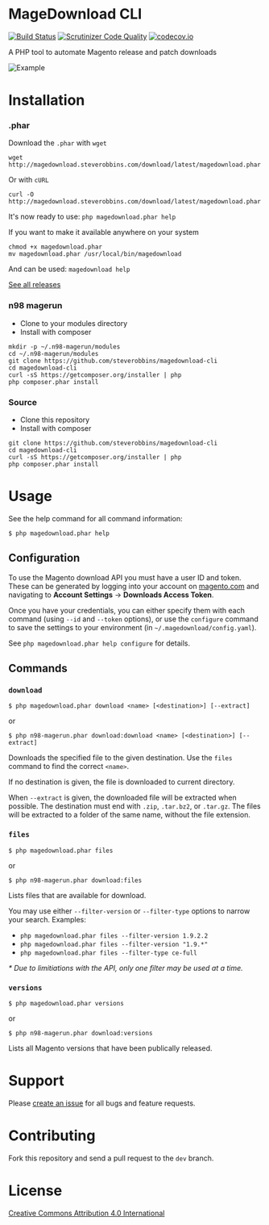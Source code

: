 MageDownload CLI
===

[![Build Status](https://travis-ci.org/steverobbins/magedownload-cli.svg?branch=master)](https://travis-ci.org/steverobbins/magedownload-cli)
[![Scrutinizer Code Quality](https://scrutinizer-ci.com/g/steverobbins/magedownload-cli/badges/quality-score.png?b=master)](https://scrutinizer-ci.com/g/steverobbins/magedownload-cli/?branch=master)
[![codecov.io](https://codecov.io/github/steverobbins/magedownload-cli/coverage.svg?branch=master)](https://codecov.io/github/steverobbins/magedownload-cli?branch=master)

A PHP tool to automate Magento release and patch downloads

![Example](http://i.imgur.com/z1dcTvs.gif)

# Installation

### .phar

Download the `.phar` with `wget`

```
wget http://magedownload.steverobbins.com/download/latest/magedownload.phar
```

Or with `cURL`

```
curl -O http://magedownload.steverobbins.com/download/latest/magedownload.phar
```

It's now ready to use: `php magedownload.phar help`

If you want to make it available anywhere on your system

```
chmod +x magedownload.phar
mv magedownload.phar /usr/local/bin/magedownload
```

And can be used: `magedownload help`

[See all releases](http://magedownload.steverobbins.com/download/)

### n98 magerun

* Clone to your modules directory
* Install with composer

```
mkdir -p ~/.n98-magerun/modules
cd ~/.n98-magerun/modules
git clone https://github.com/steverobbins/magedownload-cli
cd magedownload-cli
curl -sS https://getcomposer.org/installer | php
php composer.phar install
```

### Source

* Clone this repository
* Install with composer

```
git clone https://github.com/steverobbins/magedownload-cli
cd magedownload-cli
curl -sS https://getcomposer.org/installer | php
php composer.phar install
```

# Usage

See the help command for all command information:

    $ php magedownload.phar help

## Configuration

To use the Magento download API you must have a user ID and token.  These can be generated by logging into your account on [magento.com](https://magento.com/) and navigating to **Account Settings** -> **Downloads Access Token**.

Once you have your credentials, you can either specify them with each command (using `--id` and `--token` options), or use the `configure` command to save the settings to your environment (in `~/.magedownload/config.yaml`).

See `php magedownload.phar help configure` for details.

## Commands

### `download`

    $ php magedownload.phar download <name> [<destination>] [--extract]

or

    $ php n98-magerun.phar download:download <name> [<destination>] [--extract]

Downloads the specified file to the given destination.  Use the `files` command to find the correct `<name>`.

If no destination is given, the file is downloaded to current directory.

When `--extract` is given, the downloaded file will be extracted when possible.  The destination must end with `.zip`, `.tar.bz2`, or `.tar.gz`.  The files will be extracted to a folder of the same name, without the file extension.

### `files`

    $ php magedownload.phar files

or

    $ php n98-magerun.phar download:files

Lists files that are available for download.

You may use either `--filter-version` or `--filter-type` options to narrow your search.  Examples:

* `php magedownload.phar files --filter-version 1.9.2.2`
* `php magedownload.phar files --filter-version "1.9.*"`
* `php magedownload.phar files --filter-type ce-full`

_* Due to limitiations with the API, only one filter may be used at a time._


### `versions`

    $ php magedownload.phar versions

or

    $ php n98-magerun.phar download:versions

Lists all Magento versions that have been publically released.

# Support

Please [create an issue](https://github.com/steverobbins/magedownload-cli/issues/new) for all bugs and feature requests.

# Contributing

Fork this repository and send a pull request to the `dev` branch.

# License

[Creative Commons Attribution 4.0 International](https://creativecommons.org/licenses/by/4.0/)
